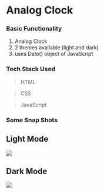 # Analog Clock

### Basic Functionality
1. Analog Clock 
2. 2 themes available (light and dark)
3. uses Date() object of JavaScript

### Tech Stack Used

> HTML

> CSS 

> JavaScript

### Some Snap Shots

## Light Mode
<img src="https://user-images.githubusercontent.com/68043753/194116073-a5b84374-c6d9-47df-8210-946edb355108.png" />

## Dark Mode

<img src="https://user-images.githubusercontent.com/68043753/194116214-0e1d2a13-a7df-4d6c-9875-b1920da69c33.png" />